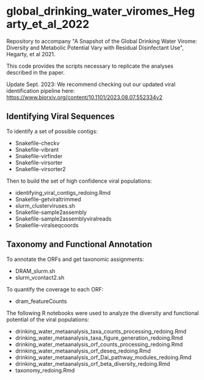 # global_drinking_water_viromes_Hegarty_et_al_2022

Repository to accompany "A Snapshot of the Global Drinking Water Virome: Diversity and Metabolic Potential Vary with Residual Disinfectant Use", Hegarty, et al 2021.

This code provides the scripts necessary to replicate the analyses described in the paper.

Update Sept. 2023: We recommend checking out our updated viral identification pipeline here: https://www.biorxiv.org/content/10.1101/2023.08.07.552334v2

## Identifying Viral Sequences

To identify a set of possible contigs:
- Snakefile-checkv
- Snakefile-vibrant
- Snakefile-virfinder
- Snakefile-virsorter
- Snakefile-virsorter2

Then to build the set of high confidence viral populations:
- identifying_viral_contigs_redoing.Rmd
- Snakefile-getviraltrimmed
- slurm_clusterviruses.sh
- Snakefile-sample2assembly
- Snakefile-sample2assemblyviralreads
- Snakefile-viralseqcoords

## Taxonomy and Functional Annotation

To annotate the ORFs and get taxonomic assignments:
- DRAM_slurm.sh
- slurm_vcontact2.sh

To quantify the coverage to each ORF:
- dram_featureCounts

The following R notebooks were used to analyze the diversity and functional potential of the viral populations:
- drinking_water_metaanalysis_taxa_counts_processing_redoing.Rmd
- drinking_water_metaanalysis_taxa_figure_generation_redoing.Rmd
- drinking_water_metaanalysis_orf_counts_processing_redoing.Rmd
- drinking_water_metaanalysis_orf_deseq_redoing.Rmd
- drinking_water_metaanalysis_orf_Dai_pathway_modules_redoing.Rmd
- drinking_water_metaanalysis_orf_beta_diversity_redoing.Rmd
- taxonomy_redoing.Rmd



